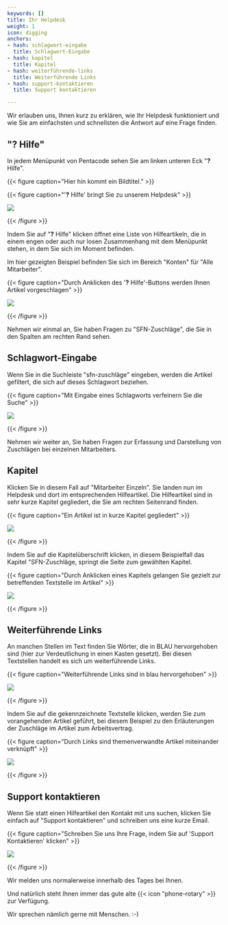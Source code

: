 ```yaml
---
keywords: []
title: Ihr Helpdesk
weight: 1
icon: digging
anchors:
- hash: schlagwort-eingabe
  title: Schlagwort-Eingabe
- hash: kapitel
  title: Kapitel
- hash: weiterführende-links
  title: Weiterführende Links
- hash: support-kontaktieren
  title: Support kontaktieren

---
```

Wir erlauben uns, Ihnen kurz zu erklären, wie Ihr Helpdesk funktioniert und wie Sie am einfachsten und schnellsten die Antwort auf eine Frage finden.

## "**?** Hilfe"

In jedem Menüpunkt von Pentacode sehen Sie am linken unteren Eck "**?** Hilfe".

{{< figure caption="Hier hin kommt ein Bildtitel." >}}

{{< figure caption="'**?** Hilfe' bringt Sie zu unserem Helpdesk" >}}

![](/uploads/hilfe1.png)

{{< /figure >}}

Indem Sie auf "**?** Hilfe" klicken öffnet eine Liste von Hilfeartikeln, die in einem engen oder auch nur losen Zusammenhang mit dem Menüpunkt stehen, in dem Sie sich im Moment befinden.

Im hier gezeigten Beispiel befinden Sie sich im Bereich "Konten" für "Alle Mitarbeiter".

{{< figure caption="Durch Anklicken des '**?** Hilfe'-Buttons werden Ihnen Artikel vorgeschlagen" >}}

![](/uploads/hilfe2.png)

{{< /figure >}}

Nehmen wir einmal an, Sie haben Fragen zu "SFN-Zuschläge", die Sie in den Spalten am rechten Rand sehen.

## Schlagwort-Eingabe

Wenn Sie in die Suchleiste "sfn-zuschläge" eingeben, werden die Artikel gefiltert, die sich auf dieses Schlagwort beziehen.

{{< figure caption="Mit Eingabe eines Schlagworts verfeinern Sie die Suche" >}}

![](/uploads/hilfe3.png)

{{< /figure >}}

Nehmen wir weiter an, Sie haben Fragen zur Erfassung und Darstellung von Zuschlägen bei einzelnen Mitarbeiters.

## Kapitel

Klicken Sie in diesem Fall auf "Mitarbeiter Einzeln". Sie landen nun im Helpdesk und dort im entsprechenden Hilfeartikel. Die Hilfeartikel sind in sehr kurze Kapitel gegliedert, die Sie am rechten Seitenrand finden.

{{< figure caption="Ein Artikel ist in kurze Kapitel gegliedert" >}}

![](/uploads/hilfe5.png)

{{< /figure >}}

Indem Sie auf die Kapitelüberschrift klicken, in diesem Beispielfall das Kapitel "SFN-Zuschläge, springt die Seite zum gewählten Kapitel.

{{< figure caption="Durch Anklicken eines Kapitels gelangen Sie gezielt zur betreffenden Textstelle im Artikel" >}}

![](/uploads/hilfe7.png)

{{< /figure >}}

## Weiterführende Links

An manchen Stellen im Text finden Sie Wörter, die in BLAU hervorgehoben sind (hier zur Verdeutlichung in einen Kasten gesetzt). Bei diesen Textstellen handelt es sich um weiterführende Links.

{{< figure caption="Weiterführende Links sind in blau hervorgehoben" >}}

![](/uploads/hilfe6.png)

{{< /figure >}}

Indem Sie auf die gekennzeichnete Textstelle klicken, werden Sie zum vorangehenden Artikel geführt, bei diesem Beispiel zu den Erläuterungen der Zuschläge im Artikel zum  Arbeitsvertrag.

{{< figure caption="Durch Links sind themenverwandte Artikel miteinander verknüpft" >}}

![](/uploads/hilfe8.png)

{{< /figure >}}

## Support kontaktieren

Wenn Sie statt einen Hilfeartikel den Kontakt mit uns suchen, klicken Sie einfach auf "Support kontaktieren" und schreiben uns eine kurze Email.

{{< figure caption="Schreiben Sie uns Ihre Frage, indem Sie auf 'Support Kontaktieren' klicken" >}}

![](/uploads/hilfe9.png)

{{< /figure >}}

Wir melden uns normalerweise innerhalb des Tages bei Ihnen.

Und natürlich steht Ihnen immer das gute alte {{< icon "phone-rotary" >}} zur Verfügung.

Wir sprechen nämlich gerne mit Menschen. :-)